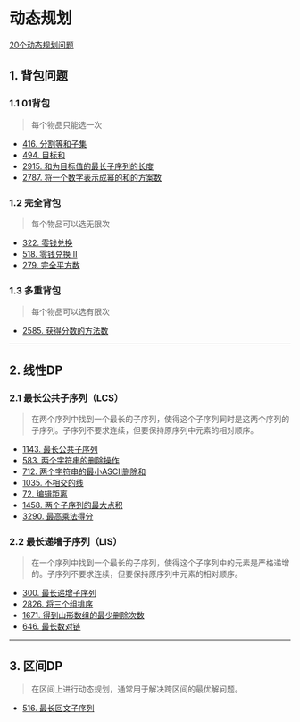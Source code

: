 # 动态规划

[20个动态规划问题](https://www.geeksforgeeks.org/top-20-dynamic-programming-interview-questions/)

## 1. 背包问题

### 1.1 01背包

> 每个物品只能选一次

- [416. 分割等和子集](/leetcode/2-热题100/15-动态规划/416.%20分割等和子集.md)
- [494. 目标和](/leetcode/其他/494.%20目标和.md)
- [2915. 和为目标值的最长子序列的长度](/leetcode/其他/2915.%20和为目标值的最长子序列的长度.md)
- [2787. 将一个数字表示成幂的和的方案数](/leetcode/其他/2787.%20将一个数字表示成幂的和的方案数.md)

### 1.2 完全背包

> 每个物品可以选无限次

- [322. 零钱兑换](/leetcode/2-热题100/15-动态规划/322.%20零钱兑换.md)
- [518. 零钱兑换 II](/leetcode/2-热题100/15-动态规划/518.%20零钱兑换%20II.md)
- [279. 完全平方数](/leetcode/其他/279.%20完全平方数.md)

### 1.3 多重背包

> 每个物品可以选有限次

- [2585. 获得分数的方法数](/leetcode/其他/2585.%20获得分数的方法数.md)

---

## 2. 线性DP

### 2.1 最长公共子序列（LCS）

> 在两个序列中找到一个最长的子序列，使得这个子序列同时是这两个序列的子序列。子序列不要求连续，但要保持原序列中元素的相对顺序。

- [1143. 最长公共子序列](/leetcode/2-热题100/15-动态规划/1143.%20最长公共子序列.md)
- [583. 两个字符串的删除操作](/leetcode/其他/583.%20两个字符串的删除操作.md)
- [712. 两个字符串的最小ASCII删除和](/leetcode/3-动态规划（基础版）/3-动态规划在字符串的应用/712.%20两个字符串的最小ASCII删除和.md)
- [1035. 不相交的线](/leetcode/3-动态规划（基础版）/5-最长公共子序列/1035.%20不相交的线.md)
- [72. 编辑距离](/leetcode/2-热题100/16-多维动态规划/72.%20编辑距离.md)
- [1458. 两个子序列的最大点积](/leetcode/其他/1458.%20两个子序列的最大点积.md)
- [3290. 最高乘法得分](/leetcode/5-周赛/第%20415%20场周赛/3290.%20最高乘法得分.md)

### 2.2 最长递增子序列（LIS）

> 在一个序列中找到一个最长的子序列，使得这个子序列中的元素是严格递增的。子序列不要求连续，但要保持原序列中元素的相对顺序。

- [300. 最长递增子序列](/leetcode/2-热题100/15-动态规划/300.%20最长递增子序列.md)
- [2826. 将三个组排序](/leetcode/其他/2826.%20将三个组排序.md)
- [1671. 得到山形数组的最少删除次数](/leetcode/其他/1671.%20得到山形数组的最少删除次数.md)
- [646. 最长数对链](/leetcode/3-动态规划（基础版）/4-最长递增子序列/646.%20最长数对链.md)

---

## 3. 区间DP

> 在区间上进行动态规划，通常用于解决跨区间的最优解问题。

- [516. 最长回文子序列](/leetcode/3-动态规划（基础版）/3-动态规划在字符串的应用/516.%20最长回文子序列.md)